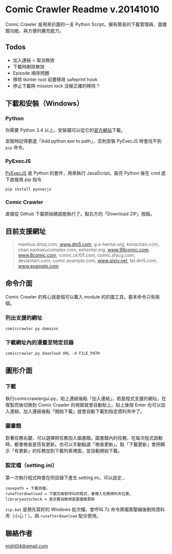 Comic Crawler Readme v.20141010
===============================

Comic Crawler 是用來扒圖的一支 Python Script。擁有簡易的下載管理員、圖書館功能、與方便的擴充能力。

Todos
-----
* 加入連結 > 取消無效
* 下載時刪除無效
* Episode 順序問題
* 移除 tkinter root 前要移除 safeprint hook
* 停止下載時 mission lock 沒被正確的移除？

## 下載和安裝（Windows）

### Python

你需要 Python 3.4 以上。安裝檔可以從它的[官方網站](https://www.python.org/)下載。
	
安裝時記得要選「Add python.exe to path」，否則安裝 PyExecJS 時會找不到 `pip` 命令。
	
### PyExecJS

[PyExecJS](https://pypi.python.org/pypi/PyExecJS) 是 Python 的套件，用來執行 JavaScript。裝完 Python 後在 cmd 底下直接用 pip 指令

	pip install pyexecjs
	
### Comic Crawler

直接從 Github 下載原始碼就能執行了。點右方的「Download ZIP」按鈕。

## 目前支援網址

> manhua.dmzj.com, www.dm5.com, g.e-hentai.org, konachan.com, chan.sankakucomplex.com, exhentai.org, www.99comic.com, www.8comic.com, comic.ck101.com, comic.sfacg.com, deviantart.com, comic.example.com, www.pixiv.net, tel.dm5.com, www.example.com

## 命令介面

Comic Crawler 的核心就是個可以載入 module 的扒圖工具。基本命令只有兩個。

### 列出支援的網址

	comiccrawler.py domains

### 下載網址內的漫畫至特定目錄

	comiccrawler.py download URL -d FILE_PATH

## 圖形介面

### 下載

執行comiccrawlergui.py，貼上連結後點「加入連結」，若是程式支援的網址，在復製完後切換到 Comic Crawler 的視窗就會自動貼上。貼上後按 Enter 也可以加入連結。加入連結後點「開始下載」就會自動下載到指定資料夾中了。

### 圖書館

對著任務右鍵，可以選擇把任務加入圖書館。圖書館內的任務，在每次程式啟動時，都會檢查是否有更新。也可以手動點選「檢查更新」。點「下載更新」會把顯示「有更新」的任務加到下載列表裡面，並自動開始下載。

### 設定檔（setting.ini）

第一次執行程式時會在同目錄下產生 setting.ini，可以設定...

	savepath = 下載目錄。
	runafterdownload = 下載完後欲呼叫的程式，會傳入任務資料夾位置。
	libraryautocheck = 是否要自動檢查圖書館更新

`zip.bat` 是預先寫好的 Windows 批次檔，會呼叫 7z 命令將檔案壓縮後刪除資料夾（小心！）。與 `runafterdownload` 配合使用。

## 聮絡作者

eight04@gmail.com
